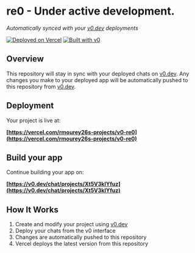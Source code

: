 # re0 - Under active development. 

*Automatically synced with your [v0.dev](https://v0.dev) deployments*

[![Deployed on Vercel](https://img.shields.io/badge/Deployed%20on-Vercel-black?style=for-the-badge&logo=vercel)](https://vercel.com/rmourey26s-projects/v0-re0)
[![Built with v0](https://img.shields.io/badge/Built%20with-v0.dev-black?style=for-the-badge)](https://v0.dev/chat/projects/Xt5V3kIYfuz)

## Overview

This repository will stay in sync with your deployed chats on [v0.dev](https://v0.dev).
Any changes you make to your deployed app will be automatically pushed to this repository from [v0.dev](https://v0.dev).

## Deployment

Your project is live at:

**[https://vercel.com/rmourey26s-projects/v0-re0](https://vercel.com/rmourey26s-projects/v0-re0)**

## Build your app

Continue building your app on:

**[https://v0.dev/chat/projects/Xt5V3kIYfuz](https://v0.dev/chat/projects/Xt5V3kIYfuz)**

## How It Works

1. Create and modify your project using [v0.dev](https://v0.dev)
2. Deploy your chats from the v0 interface
3. Changes are automatically pushed to this repository
4. Vercel deploys the latest version from this repository